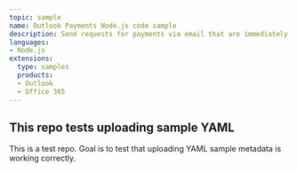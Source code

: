 ```yaml
---
topic: sample
name: Outlook Payments Node.js code sample
description: Send requests for payments via email that are immediately actionable by the recipient. The recipient can view their invoice, select a payment method, and approve payment, all from within Outlook. Try the Node.js server payment services sample to get up and running quickly. Refer to the README file in your project of choice for specifics on building and running the sample.
languages:
- Node.js
extensions:
  type: samples
  products:
  - Outlook
  - Office 365
---
```

## This repo tests uploading sample YAML
This is a test repo. Goal is to test that uploading YAML sample metadata is working correctly.
